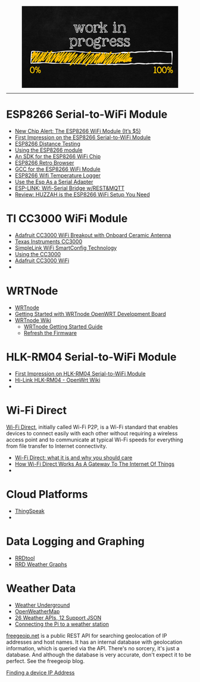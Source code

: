 <!--
Maintainer:   jeffskinnerbox@yahoo.com / www.jeffskinnerbox.me
Version:      0.0.0
-->


<div align="center">
<img src="https://raw.githubusercontent.com/jeffskinnerbox/blog/main/content/images/banners-bkgrds/work-in-progress.jpg" title="These materials require additional work and are not ready for general use." align="center" width=420px height=219px>
</div>


-----




# ESP8266 Serial-to-WiFi Module
* [New Chip Alert: The ESP8266 WiFi Module (It’s $5)](http://hackaday.com/2014/08/26/new-chip-alert-the-esp8266-wifi-module-its-5/)
* [First Impression on the ESP8266 Serial-to-WiFi Module](http://rayshobby.net/?p=9734)
* [ESP8266 Distance Testing](http://openlab.com.au/esp8266-distance-testing/)
* [Using the ESP8266 module](http://www.instructables.com/id/Using-the-ESP8266-module/?ALLSTEPS)
* [An SDK for the ESP8266 WiFi Chip](http://hackaday.com/2014/10/25/an-sdk-for-the-esp8266-wifi-chip/)
* [ESP8266 Retro Browser](http://hackaday.io/project/3072/instructions)
* [GCC for the ESP8266 WiFi Module](http://hackaday.com/2014/10/02/gcc-for-the-esp8266-wifi-module/)
* [ESP8266 Wifi Temperature Logger](http://www.instructables.com/id/ESP8266-Wifi-Temperature-Logger/?ALLSTEPS)
* [Use the Esp As a Serial Adapter](http://hackaday.com/2015/10/23/use-the-esp-as-a-serial-adapter/)
* [ESP-LINK: Wifi-Serial Bridge w/REST&MQTT](https://github.com/jeelabs/esp-link)
* [Review: HUZZAH is the ESP8266 WiFi Setup You Need](http://hackaday.com/2015/05/01/review-huzzah-is-the-esp8266-wifi-setup-you-need/)

#  TI CC3000 WiFi Module
* [Adafruit CC3000 WiFi Breakout with Onboard Ceramic Antenna](http://www.adafruit.com/products/1469)
* [Texas Instruments CC3000](http://www.thingamafob.com/texas-instruments-cc3000/)
* [SimpleLink WiFi SmartConfig Technology](http://www.ti.com/tool/smartconfig)
* [Using the CC3000](https://learn.adafruit.com/adafruit-cc3000-wifi/cc3000-library-software)
* [Adafruit CC3000 WiFi](https://learn.adafruit.com/downloads/pdf/adafruit-cc3000-wifi.pdf)
* []()

# WRTNode
* [WRTnode](http://wrtnode.com/w/)
* [Getting Started with WRTnode OpenWRT Development Board](http://www.cnx-software.com/2014/09/18/wrtnode-quick-start-guide/)
* [WRTnode Wiki](http://wiki.wrtnode.com/index.php?title=Main_Page)
    * [WRTnode Getting Started Guide](http://wiki.wrtnode.com/index.php?title=Starting)
    * [Refresh the Firmware](http://wiki.wrtnode.com/index.php?title=Refresh_the_firmware)

# HLK-RM04 Serial-to-WiFi Module
* [First Impression on HLK-RM04 Serial-to-WiFi Module](http://rayshobby.net/?p=9592)
* [Hi-Link HLK-RM04 - OpenWrt Wiki](http://wiki.openwrt.org/toh/hilink/hlk-rm04)
* []()

# Wi-Fi Direct
[Wi-Fi Direct](http://en.wikipedia.org/wiki/Wi-Fi_Direct),
initially called Wi-Fi P2P,
is a Wi-Fi standard that enables devices to connect easily with each other
without requiring a wireless access point and to communicate at
typical Wi-Fi speeds for everything from file transfer to Internet connectivity.

* [Wi-Fi Direct: what it is and why you should care](http://www.techradar.com/us/news/phone-and-communications/mobile-phones/wi-fi-direct-what-it-is-and-why-you-should-care-1065449)
* [How Wi-Fi Direct Works As A Gateway To The Internet Of Things](http://readwrite.com/2013/09/10/what-is-wi-fi-direct)
* []()

# Cloud Platforms
* [ThingSpeak](https://thingspeak.com/)
* []()

# Data Logging and Graphing
* [RRDtool](http://www.mrtg.org/rrdtool/)
* [RRD Weather Graphs](http://rrd-weather-graphs.wikispaces.com/)

# Weather Data
* [Weather Underground](http://www.wunderground.com/weather/api/)
* [OpenWeatherMap](http://openweathermap.org/api)
* [26 Weather APIs, 12 Support JSON](http://www.programmableweb.com/news/26-weather-apis-12-support-json/2012/01/11)
* [Connecting the Pi to a weather station](http://www.weather.dragontail.co.uk/index.php?page=station_setup)

[freegeoip.net](http://freegeoip.net/)
is a public REST API for searching geolocation of IP addresses and host names.
It has an internal database with geolocation information, which is queried via the API. There's no sorcery, it's just a database. And although the database is very accurate, don't expect it to be perfect.
See the freegeoip blog.

[Finding a device IP Address](http://www.cnx-software.com/2010/10/25/finding-a-device-ip-address/)
